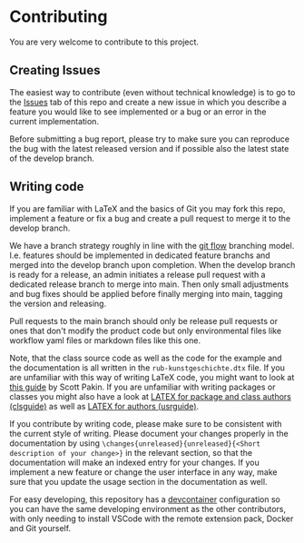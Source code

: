 # Contributing

You are very welcome to contribute to this project.

## Creating Issues

The easiest way to contribute (even without technical knowledge) is to go to the [Issues](https://github.com/rub-kgi/rub-kunstgeschichte-latex/issues) tab of this repo and create a new issue in which you describe a feature you would like to see implemented or a bug or an error in the current implementation.

Before submitting a bug report, please try to make sure you can reproduce the bug with the latest released version and if possible also the latest state of the develop branch.

## Writing code

If you are familiar with LaTeX and the basics of Git you may fork this repo, implement a feature or fix a bug and create a pull request to merge it to the develop branch.

We have a branch strategy roughly in line with the [git flow](https://nvie.com/posts/a-successful-git-branching-model/) branching model. I.e. features should be implemented in dedicated feature branchs and merged into the develop branch upon completion. When the develop branch is ready for a release, an admin initiates a release pull request with a dedicated release branch to merge into main. Then only small adjustments and bug fixes should be applied before finally merging into main, tagging the version and releasing.

Pull requests to the main branch should only be release pull requests or ones that don't modify the product code but only environmental files like workflow yaml files or markdown files like this one.

Note, that the class source code as well as the code for the example and the documentation is all written in the `rub-kunstgeschichte.dtx` file. If you are unfamiliar with this way of writing LaTeX code, you might want to look at [this guide](https://tug.org/tugboat/tb29-2/tb92pakin.pdf#page7) by Scott Pakin. If you are unfamiliar with writing packages or classes you might also have a look at [LATEX for package and class authors (clsguide)](https://www.latex-project.org/help/documentation/clsguide.pdf) as well as [LATEX for authors (usrguide)](https://markov.htwsaar.de/tex-archive/macros/latex/base/usrguide.pdf).

If you contribute by writing code, please make sure to be consistent with the current style of writing. Please document your changes properly in the documentation by using `\changes{unreleased}{unreleased}{<Short description of your change>}` in the relevant section, so that the documentation will make an indexed entry for your changes. If you implement a new feature or change the user interface in any way, make sure that you update the usage section in the documentation as well.

For easy developing, this repository has a [devcontainer](https://code.visualstudio.com/docs/devcontainers/containers) configuration so you can have the same developing environment as the other contributors, with only needing to install VSCode with the remote extension pack, Docker and Git yourself.